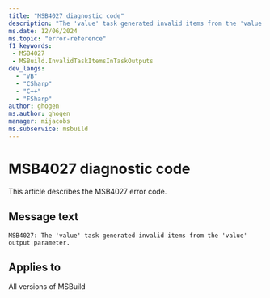 ```yaml
---
title: "MSB4027 diagnostic code"
description: "The 'value' task generated invalid items from the 'value' output parameter."
ms.date: 12/06/2024
ms.topic: "error-reference"
f1_keywords:
 - MSB4027
 - MSBuild.InvalidTaskItemsInTaskOutputs
dev_langs:
  - "VB"
  - "CSharp"
  - "C++"
  - "FSharp"
author: ghogen
ms.author: ghogen
manager: mijacobs
ms.subservice: msbuild
---
```


# MSB4027 diagnostic code

<!-- :::ErrorDefinitionDescription::: -->
<!-- :::editable-content name="introDescription"::: -->
This article describes the MSB4027 error code.
<!-- :::editable-content-end::: -->

## Message text

`MSB4027: The 'value' task generated invalid items from the 'value' output parameter.`

<!-- :::editable-content name="postOutputDescription"::: -->
<!--
{StrBegin="MSB4027: "}
-->
<!-- :::editable-content-end::: -->
<!-- :::ErrorDefinitionDescription-end::: -->

## Applies to

All versions of MSBuild
